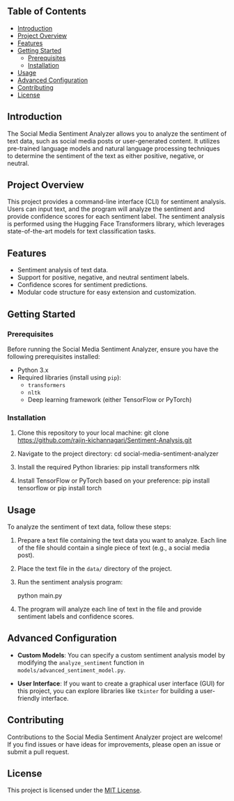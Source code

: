 ## Table of Contents

- [Introduction](#introduction)
- [Project Overview](#project-overview)
- [Features](#features)
- [Getting Started](#getting-started)
  - [Prerequisites](#prerequisites)
  - [Installation](#installation)
- [Usage](#usage)
- [Advanced Configuration](#advanced-configuration)
- [Contributing](#contributing)
- [License](#license)

## Introduction

The Social Media Sentiment Analyzer allows you to analyze the sentiment of text data, such as social media posts or user-generated content. It utilizes pre-trained language models and natural language processing techniques to determine the sentiment of the text as either positive, negative, or neutral.

## Project Overview

This project provides a command-line interface (CLI) for sentiment analysis. Users can input text, and the program will analyze the sentiment and provide confidence scores for each sentiment label. The sentiment analysis is performed using the Hugging Face Transformers library, which leverages state-of-the-art models for text classification tasks.

## Features

- Sentiment analysis of text data.
- Support for positive, negative, and neutral sentiment labels.
- Confidence scores for sentiment predictions.
- Modular code structure for easy extension and customization.

## Getting Started

### Prerequisites

Before running the Social Media Sentiment Analyzer, ensure you have the following prerequisites installed:

- Python 3.x
- Required libraries (install using `pip`):
  - `transformers`
  - `nltk`
  - Deep learning framework (either TensorFlow or PyTorch)
 
### Installation

1. Clone this repository to your local machine:
   git clone https://github.com/rajin-kichannagari/Sentiment-Analysis.git


2. Navigate to the project directory:
cd social-media-sentiment-analyzer

3. Install the required Python libraries:
pip install transformers nltk
 
4. Install TensorFlow or PyTorch based on your preference:
	pip install tensorflow 
	or 
	pip install torch

## Usage

To analyze the sentiment of text data, follow these steps:

1. Prepare a text file containing the text data you want to analyze. Each line of the file should contain a single piece of text (e.g., a social media post).

2. Place the text file in the `data/` directory of the project.

3. Run the sentiment analysis program:

   python main.py

4. The program will analyze each line of text in the file and provide sentiment labels and confidence scores.


## Advanced Configuration

- **Custom Models**: You can specify a custom sentiment analysis model by modifying the `analyze_sentiment` function in `models/advanced_sentiment_model.py`.

- **User Interface**: If you want to create a graphical user interface (GUI) for this project, you can explore libraries like `tkinter` for building a user-friendly interface.

## Contributing

Contributions to the Social Media Sentiment Analyzer project are welcome! If you find issues or have ideas for improvements, please open an issue or submit a pull request.

## License

This project is licensed under the [MIT License](LICENSE).
